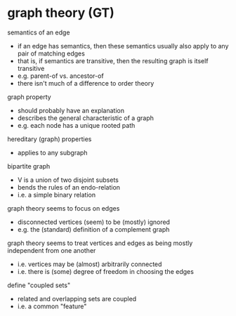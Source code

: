 
# graph theory (GT)

semantics of an edge
- if an edge has semantics, then these semantics
  usually also apply to any pair of matching edges
- that is, if semantics are transitive, then the
  resulting graph is itself transitive
- e.g. parent-of vs. ancestor-of
- there isn't much of a difference to order theory

graph property
- should probably have an explanation
- describes the general characteristic of a graph
- e.g. each node has a unique rooted path

hereditary (graph) properties
- applies to any subgraph

bipartite graph
- V is a union of two disjoint subsets
- bends the rules of an endo-relation
- i.e. a simple binary relation

graph theory seems to focus on edges
- disconnected vertices (seem) to be (mostly) ignored
- e.g. the (standard) definition of a complement graph

graph theory seems to treat vertices and edges
  as being mostly independent from one another
- i.e. vertices may be (almost) arbitrarily connected
- i.e. there is (some) degree of freedom in choosing the edges

define "coupled sets"
- related and overlapping sets are coupled
- i.e. a common "feature"
